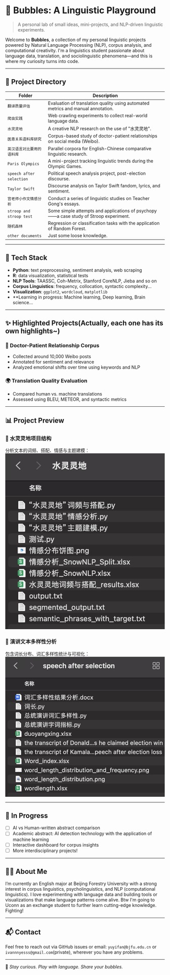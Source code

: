 # 🫧 Bubbles: A Linguistic Playground

> A personal lab of small ideas, mini-projects, and NLP-driven linguistic experiments.

Welcome to **Bubbles**, a collection of my personal linguistic projects powered by Natural Language Processing (NLP), corpus analysis, and computational creativity. I'm a linguistics student passionate about language data, translation, and sociolinguistic phenomena—and this is where my curiosity turns into code.

---

## 📁 Project Directory

| Folder | Description |
|--------|-------------|
| `翻译质量评估` | Evaluation of translation quality using automated metrics and manual annotation. |
| `爬虫实践` | Web crawling experiments to collect real-world language data. |
| `水灵灵地` | A creative NLP research on the use of "水灵灵地". |
| `医患关系语料库研究` | Corpus-based study of doctor-patient relationships on social media (Weibo). |
| `英汉语言对比要用的语料库` | Parallel corpora for English-Chinese comparative linguistic research. |
| `Paris Olympics` | A mini-project tracking linguistic trends during the Olympic Games. |
| `speech after selection` | Political speech analysis project, post-election discourse. |
| `Taylor Swift` | Discourse analysis on Taylor Swift fandom, lyrics, and sentiment. |
| `宫老师小作文情感分析` | Conduct a series of linguistic studies on Teacher Gong's essays. |
| `stroop and stroop test` | Some simple attempts and applications of psychopy——a case study of Stroop experiment. |
| `随机森林` | Regression or classification tasks with the application of Random Forest.  |
| `other documents` | Just some loose knowledge. |
---

## 🧰 Tech Stack

- **Python**: text preprocessing, sentiment analysis, web scraping
- **R**: data visualization, statistical tests
- **NLP Tools**: TAASSC, Coh-Metrix, Stanford CoreNLP, Jieba and so on
- **Corpus Linguistics**: frequency, collocation, syntactic complexity...
- **Visualization**: `ggplot2`, `wordcloud`, `matplotlib`
- **Learning in progress: Machine learning, Deep learning, Brain science...

---

## ✨ Highlighted Projects(Actually, each one has its own highlights~)

### 🔬 Doctor-Patient Relationship Corpus

- Collected around 10,000 Weibo posts
- Annotated for sentiment and relevance
- Analyzed emotional shifts over time using keywords and NLP

### 🌍 Translation Quality Evaluation

- Compared human vs. machine translations
- Assessed using BLEU, METEOR, and syntactic metrics

---

## 📊 Project Preview

### 🔹 水灵灵地项目结构
分析文本的词频、搭配、情感与主题建模：
![水灵灵地项目结构](https://github.com/ivanyuyifan/bubbles/blob/main/images/%E6%88%AA%E5%B1%8F2025-04-9%2023.3.45.png)

### 🔸 演讲文本多样性分析
包含词长分布、词汇多样性统计与可视化：
![演讲文本结构](https://github.com/ivanyuyifan/bubbles/blob/main/images/%E6%88%AA%E5%B1%8F2025-04-9%2023.32.02.png)

---

## 🌱 In Progress

- [ ] AI vs Human-written abstract comparison
- [ ] Academic abstract: AI detection technology with the application of machine learning
- [ ] Interactive dashboard for corpus insights
- [ ] More interdisciplinary projects!

---

## 🧑‍💻 About Me

I’m currently an English major at Beijing Forestry University with a strong interest in corpus linguistics, psycholinguistics, and NLP (computational linguistics). I love experimenting with language data and building tools or visualizations that make language patterns come alive. Btw I'm going to Uconn as an exchange student to further learn cutting-edge knowledge. Fighting!  

---

## 📬 Contact

Feel free to reach out via GitHub issues or email: `yuyifan@bjfu.edu.cn` or `ivannnyesss@gmail.com`(private), wherever you have any problems. 

---

🧪 *Stay curious. Play with language. Share your bubbles.*

